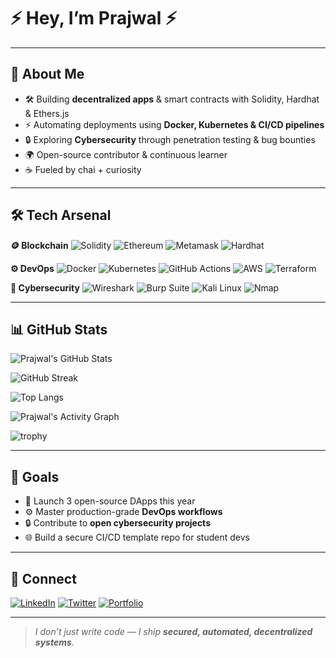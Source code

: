 

# ⚡ Hey, I’m Prajwal ⚡

---

## 🚀 About Me

* 🛠️ Building **decentralized apps** & smart contracts with Solidity, Hardhat & Ethers.js
* ⚡ Automating deployments using **Docker, Kubernetes & CI/CD pipelines**
* 🔒 Exploring **Cybersecurity** through penetration testing & bug bounties
* 🌍 Open-source contributor & continuous learner
* ☕ Fueled by chai + curiosity

---

## 🛠 Tech Arsenal

**🪙 Blockchain**
![Solidity](https://img.shields.io/badge/Solidity-363636?style=for-the-badge\&logo=solidity\&logoColor=white)
![Ethereum](https://img.shields.io/badge/Ethereum-3C3C3D?style=for-the-badge\&logo=ethereum\&logoColor=white)
![Metamask](https://img.shields.io/badge/MetaMask-F6851B?style=for-the-badge\&logo=metamask\&logoColor=white)
![Hardhat](https://img.shields.io/badge/Hardhat-FCC624?style=for-the-badge\&logo=ethereum\&logoColor=black)

**⚙️ DevOps**
![Docker](https://img.shields.io/badge/Docker-2496ED?style=for-the-badge\&logo=docker\&logoColor=white)
![Kubernetes](https://img.shields.io/badge/Kubernetes-326CE5?style=for-the-badge\&logo=kubernetes\&logoColor=white)
![GitHub Actions](https://img.shields.io/badge/GitHub_Actions-2088FF?style=for-the-badge\&logo=github-actions\&logoColor=white)
![AWS](https://img.shields.io/badge/AWS-232F3E?style=for-the-badge\&logo=amazon-aws\&logoColor=white)
![Terraform](https://img.shields.io/badge/Terraform-7B42BC?style=for-the-badge\&logo=terraform\&logoColor=white)

**🔐 Cybersecurity**
![Wireshark](https://img.shields.io/badge/Wireshark-1679A7?style=for-the-badge\&logo=wireshark\&logoColor=white)
![Burp Suite](https://img.shields.io/badge/Burp_Suite-FF6633?style=for-the-badge\&logo=burp-suite\&logoColor=white)
![Kali Linux](https://img.shields.io/badge/Kali_Linux-557C94?style=for-the-badge\&logo=kali-linux\&logoColor=white)
![Nmap](https://img.shields.io/badge/Nmap-2C2C2C?style=for-the-badge\&logo=nmap\&logoColor=white)

---

## 📊 GitHub Stats

<p align="center">

![Prajwal's GitHub Stats](https://github-readme-stats.vercel.app/api?username=prajwal-1703\&show_icons=true\&theme=tokyonight\&count_private=true\&include_all_commits=true)

![GitHub Streak](https://streak-stats.demolab.com?user=prajwal-1703\&theme=tokyonight\&hide_border=true)

![Top Langs](https://github-readme-stats.vercel.app/api/top-langs/?username=prajwal-1703\&layout=compact\&theme=tokyonight\&langs_count=8)

![Prajwal's Activity Graph](https://github-readme-activity-graph.vercel.app/graph?username=prajwal-1703\&theme=tokyo-night)

![trophy](https://github-profile-trophy.vercel.app/?username=prajwal-1703\&theme=matrix\&margin-w=15\&margin-h=15)

</p>

---

## 🎯 Goals

* 🚀 Launch 3 open-source DApps this year
* ⚙️ Master production-grade **DevOps workflows**
* 🔒 Contribute to **open cybersecurity projects**
* 🌐 Build a secure CI/CD template repo for student devs

---

## 🔗 Connect

[![LinkedIn](https://img.shields.io/badge/-LinkedIn-blue?style=flat-square\&logo=linkedin)](#)
[![Twitter](https://x.com/deva_1703)](#)
[![Portfolio](https://img.shields.io/badge/Portfolio-%23?style=flat-square\&logo=google-chrome)](#)

---

> *I don’t just write code — I ship **secured, automated, decentralized systems**.*
